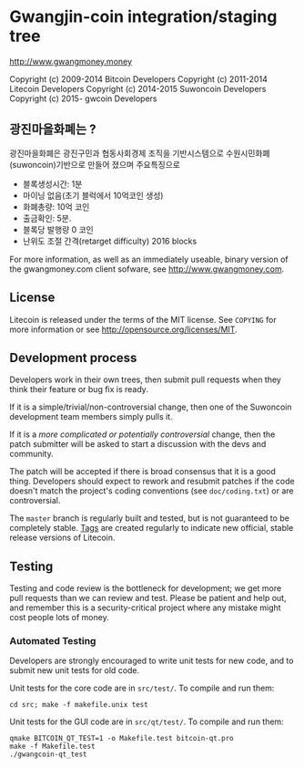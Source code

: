 Gwangjin-coin integration/staging tree
================================

http://www.gwangmoney.money

Copyright (c) 2009-2014 Bitcoin Developers
Copyright (c) 2011-2014 Litecoin Developers
Copyright (c) 2014-2015 Suwoncoin Developers
Copyright (c) 2015-     gwcoin Developers

광진마을화폐는 ?
----------------

광진마을화폐은 광진구민과 협동사회경제 조직을 기반시스템으로 수원시민화폐(suwoncoin)기반으로 만들어 졌으며 주요특징으로

  -  블록생성시간: 1분
  -  마이닝 없음(초기 블럭에서 10억코인 생성)
  -  화폐총량: 10억 코인
  -  출금확인: 5분.
  - 블록당 발행량 0 코인
  - 난위도 조절 간격(retarget difficulty) 2016 blocks

For more information, as well as an immediately useable, binary version of
the gwangmoney.com client sofware, see http://www.gwangmoney.com.

License
-------

Litecoin is released under the terms of the MIT license. See `COPYING` for more
information or see http://opensource.org/licenses/MIT.

Development process
-------------------

Developers work in their own trees, then submit pull requests when they think
their feature or bug fix is ready.

If it is a simple/trivial/non-controversial change, then one of the Suwoncoin
development team members simply pulls it.

If it is a *more complicated or potentially controversial* change, then the patch
submitter will be asked to start a discussion with the devs and community.

The patch will be accepted if there is broad consensus that it is a good thing.
Developers should expect to rework and resubmit patches if the code doesn't
match the project's coding conventions (see `doc/coding.txt`) or are
controversial.

The `master` branch is regularly built and tested, but is not guaranteed to be
completely stable. [Tags](https://github.com/yezune/suwoncoin/tags) are created
regularly to indicate new official, stable release versions of Litecoin.

Testing
-------

Testing and code review is the bottleneck for development; we get more pull
requests than we can review and test. Please be patient and help out, and
remember this is a security-critical project where any mistake might cost people
lots of money.

### Automated Testing

Developers are strongly encouraged to write unit tests for new code, and to
submit new unit tests for old code.

Unit tests for the core code are in `src/test/`. To compile and run them:

    cd src; make -f makefile.unix test

Unit tests for the GUI code are in `src/qt/test/`. To compile and run them:

    qmake BITCOIN_QT_TEST=1 -o Makefile.test bitcoin-qt.pro
    make -f Makefile.test
    ./gwangcoin-qt_test

